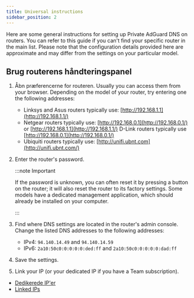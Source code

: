 ```yaml
---
title: Universal instructions
sidebar_position: 2
---
```


Here are some general instructions for setting up Private AdGuard DNS on routers. You can refer to this guide if you can't find your specific router in the main list. Please note that the configuration details provided here are approximate and may differ from the settings on your particular model.

## Brug routerens håndteringspanel

1. Åbn præferencerne for routeren. Usually you can access them from your browser. Depending on the model of your router, try entering one the following addresses:
   - Linksys and Asus routers typically use: [http://192.168.1.1](http://192.168.1.1/)
   - Netgear routers typically use: [http://192.168.0.1](http://192.168.0.1/) or [http://192.168.1.1](http://192.168.1.1/) D-Link routers typically use [http://192.168.0.1](http://192.168.0.1/)
   - Ubiquiti routers typically use: [http://unifi.ubnt.com](http://unifi.ubnt.com/)

2. Enter the router's password.

   :::note Important

   If the password is unknown, you can often reset it by pressing a button on the router; it will also reset the router to its factory settings. Some models have a dedicated management application, which should already be installed on your computer.

   :::

3. Find where DNS settings are located in the router's admin console. Change the listed DNS addresses to the following addresses:
   - IPv4: `94.140.14.49` and `94.140.14.59`
   - IPv6: `2a10:50c0:0:0:0:0:ded:ff` and `2a10:50c0:0:0:0:0:dad:ff`

4. Save the settings.

5. Link your IP (or your dedicated IP if you have a Team subscription).

- [Dedikerede IP'er](/private-dns/connect-devices/other-options/dedicated-ip.md)
- [Linked IPs](/private-dns/connect-devices/other-options/linked-ip.md)
